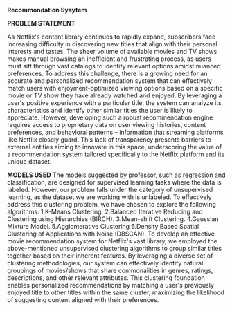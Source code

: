 ****Recommondation Sysytem****

**PROBLEM STATEMENT**

As Netflix's content library continues to rapidly expand, subscribers face increasing difficulty in discovering new titles that align with their personal interests and tastes. The sheer volume of available movies and TV shows makes manual browsing an inefficient and frustrating process, as users must sift through vast catalogs to identify relevant options amidst nuanced preferences.
To address this challenge, there is a growing need for an accurate and personalized recommendation system that can effectively match users with enjoyment-optimized viewing options based on a specific movie or TV show they have already watched and enjoyed. By leveraging a user's positive experience with a particular title, the system can analyze its characteristics and identify other similar titles the user is likely to appreciate.
However, developing such a robust recommendation engine requires access to proprietary data on user viewing histories, content preferences, and behavioral patterns – information that streaming platforms like Netflix closely guard. This lack of transparency presents barriers to external entities aiming to innovate in this space, underscoring the value of a recommendation system tailored specifically to the Netflix platform and its unique dataset.

**MODELS USED**
The models suggested by professor, such as regression and classification, are designed for supervised learning tasks where the data is labeled. However, our problem falls under the category of unsupervised learning, as the dataset we are working with is unlabeled. To effectively address this clustering problem, we have chosen to explore the following algorithms:
1.K-Means Clustering.
2.Balanced Iterative Reducing and Clustering using Hierarchies (BIRCH).
3.Mean-shift Clustering.
4.Gaussian Mixture Model.
5.Agglomerative Clustering
6.Density Based Spatial Clustering of Applications with Noise (DBSCAN).
To develop an effective movie recommendation system for Netflix's vast library, we employed the above-mentioned unsupervised clustering algorithms to group similar titles together based on their inherent features. By leveraging a diverse set of clustering methodologies, our system can effectively identify natural groupings of movies/shows that share commonalities in genres, ratings, descriptions, and other relevant attributes. This clustering foundation enables personalized recommendations by matching a user's previously enjoyed title to other titles within the same cluster, maximizing the likelihood of suggesting content aligned with their preferences.
